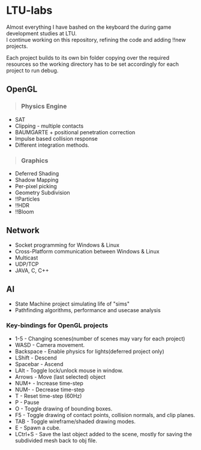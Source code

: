 # LTU-labs
Almost everything I have bashed on the keyboard the during game development studies at LTU.  
I continue working on this repository, refining the code and adding :bangbang:new projects.

Each project builds to its own bin folder copying over the required resources so the working directory has to be set accordingly for each project to run debug.

## OpenGL
> ### Physics Engine
  - SAT 
  - Clipping - multiple contacts
  - BAUMGARTE + positional penetration correction
  - Impulse based collision response
  - Different integration methods.
  
> ### Graphics
  - Deferred Shading
  - Shadow Mapping
  - Per-pixel picking
  - Geometry Subdivision
  - :bangbang:Particles
  - :bangbang:HDR
  - :bangbang:Bloom
  
## Network
  - Socket programming for Windows & Linux
  - Cross-Platform communication between Windows & Linux
  - Multicast
  - UDP/TCP
  - JAVA, C, C++ 
  
## AI
  - State Machine project simulating life of "sims"
  - Pathfinding algorithms, performance and usecase analysis

### Key-bindings for OpenGL projects
- 1-5 - Changing scenes(number of scenes may vary for each project)
- WASD - Camera movement.
- Backspace - Enable physics for lights(deferred project only)
- LShift - Descend
- Spacebar - Ascend
- LAlt - Toggle lock/unlock mouse in window.
- Arrows - Move (last selected) object
- NUM+ - Increase time-step
- NUM- - Decrease time-step
- T - Reset time-step (60Hz)
- P - Pause
- O - Toggle drawing of bounding boxes.
- F5 - Toggle drawing of contact points, collision normals, and clip planes.
- TAB - Toggle wireframe/shaded drawing modes.
- E - Spawn a cube.
- LCtrl+S - Save the last object added to the scene, mostly for saving the subdivided mesh back to obj file.
